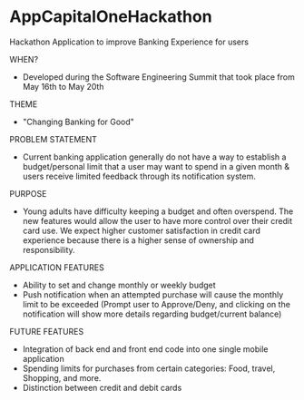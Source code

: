 # AppCapitalOneHackathon
Hackathon Application to improve Banking Experience for users

WHEN?
- Developed during the Software Engineering Summit that took place from May 16th to May 20th

THEME
- "Changing Banking for Good"

PROBLEM STATEMENT
- Current banking application generally do not have a way to establish a budget/personal limit that a user may want to spend in a given month & users receive limited feedback through its notification system. 

PURPOSE
- Young adults have difficulty keeping a budget and often overspend. The new features would allow the user to have more control over their credit card use. We expect higher customer satisfaction in credit card experience because there is a higher sense of ownership and responsibility. 

APPLICATION FEATURES
- Ability to set and change monthly or weekly budget
- Push notification when an attempted purchase will cause the monthly limit to be exceeded (Prompt user to Approve/Deny, and clicking on the notification will show more details regarding budget/current balance)

FUTURE FEATURES
- Integration of back end and front end code into one single mobile application
- Spending limits for purchases from certain categories: Food, travel, Shopping, and more.  
- Distinction between credit and debit cards
